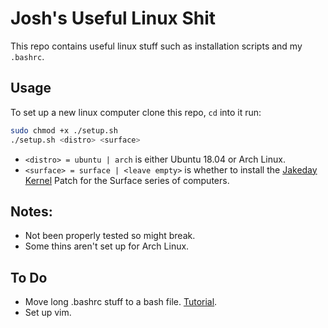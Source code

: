 # Josh's Useful Linux Shit

This repo contains useful linux stuff such as installation scripts and my `.bashrc`.

## Usage

To set up a new linux computer clone this repo, `cd` into it run:
```bash
sudo chmod +x ./setup.sh
./setup.sh <distro> <surface>
```

* `<distro> = ubuntu | arch` is either Ubuntu 18.04 or Arch Linux.
* `<surface> = surface | <leave empty>` is whether to install the [Jakeday Kernel](https://github.com/jakeday/linux-surface) Patch for the Surface series of computers.

## Notes: 
* Not been properly tested so might break.
* Some thins aren't set up for Arch Linux.


## To Do
* Move long .bashrc stuff to a bash file. [Tutorial](https://medium.com/devnetwork/how-to-create-your-own-custom-terminal-commands-c5008782a78e).
* Set up vim.
